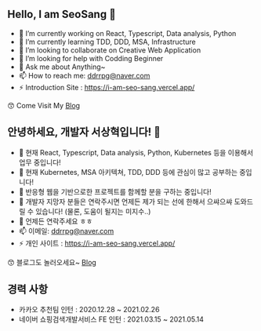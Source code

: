 ## Hello, I am SeoSang  👋

   
- 🔭 I’m currently working on React, Typescript, Data analysis, Python
- 🌱 I’m currently learning TDD, DDD, MSA, Infrastructure
- 👯 I’m looking to collaborate on Creative Web Application
- 🤔 I’m looking for help with Codding Beginner
- 💬 Ask me about Anything~
- 📫 How to reach me: ddrrpg@naver.com
- ⚡ Introduction Site : https://i-am-seo-sang.vercel.app/

😙 Come Visit My [Blog](http://programming119.tistory.com)

## 안녕하세요, 개발자 서상혁입니다! 👋

- 🔭 현재 React, Typescript, Data analysis, Python, Kubernetes 등을 이용해서 업무 중입니다!
- 🌱 현재 Kubernetes, MSA 아키텍쳐, TDD, DDD 등에 관심이 많고 공부하는 중입니다!
- 👯 반응형 웹을 기반으로한 프로젝트를 함께할 분을 구하는 중입니다!
- 🤔 개발자 지망자 분들은 연락주시면 언제든 제가 되는 선에 한해서 으쌰으쌰 도와드릴 수 있습니다! (물론, 도움이 될지는 미지수..)
- 💬 언제든 연락주세요 ㅎㅎ
- 📫 이메일: ddrrpg@naver.com
- ⚡ 개인 사이트 : https://i-am-seo-sang.vercel.app/

😙 블로그도 놀러오세요~ [Blog](http://programming119.tistory.com)

## 경력 사항

- 카카오 추천팀 인턴 : 2020.12.28 ~ 2021.02.26
- 네이버 쇼핑검색개발서비스 FE 인턴 : 2021.03.15 ~ 2021.05.14

